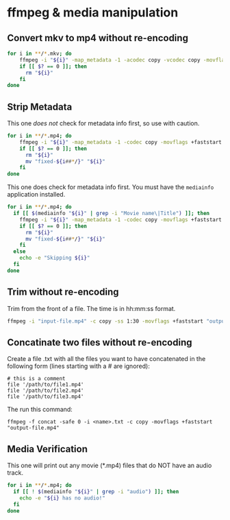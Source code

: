 # ffmpeg & media manipulation

## Convert mkv to mp4 without re-encoding

```bash
for i in **/*.mkv; do
    ffmpeg -i "${i}" -map_metadata -1 -acodec copy -vcodec copy -movflags +faststart "${i%.*}.mp4"
    if [[ $? == 0 ]]; then
      rm "${i}"
    fi
done
```

## Strip Metadata

This one _does not_ check for metadata info first, so use with caution.

```bash
for i in **/*.mp4; do
    ffmpeg -i "${i}" -map_metadata -1 -codec copy -movflags +faststart "fixed-${i##*/}"
    if [[ $? == 0 ]]; then
      rm "${i}"
      mv "fixed-${i##*/}" "${i}"
    fi
done
```

This one does check for metadata info first. You must have the `mediainfo` application
installed.

```bash
for i in **/*.mp4; do
  if [[ $(mediainfo "${i}" | grep -i "Movie name\|Title") ]]; then
    ffmpeg -i "${i}" -map_metadata -1 -codec copy -movflags +faststart "fixed-${i##*/}"
    if [[ $? == 0 ]]; then
      rm "${i}"
      mv "fixed-${i##*/}" "${i}"
    fi
  else
    echo -e "Skipping ${i}"
  fi
done
```

## Trim without re-encoding

Trim from the front of a file.  The time is in hh:mm:ss format.

```bash
ffmpeg -i "input-file.mp4" -c copy -ss 1:30 -movflags +faststart "output-file.mp4"
```

## Concatinate two files without re-encoding

Create a file <name>.txt with all the files you want to have concatenated in the following form (lines starting with a # are ignored): 

```
# this is a comment
file '/path/to/file1.mp4'
file '/path/to/file2.mp4'
file '/path/to/file3.mp4'
```

The run this command:

```
ffmpeg -f concat -safe 0 -i <name>.txt -c copy -movflags +faststart "output-file.mp4"
```

## Media Verification

This one will print out any movie (\*.mp4) files that do NOT have an audio track.

```bash
for i in **/*.mp4; do
  if [[ ! $(mediainfo "${i}" | grep -i "audio") ]]; then
    echo -e "${i} has no audio!"
  fi
done
```
